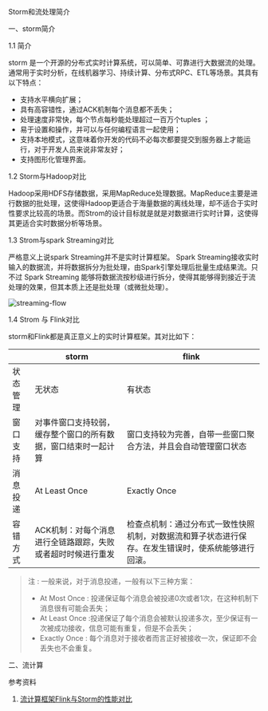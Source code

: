 Storm和流处理简介

一、storm简介

1.1 简介

storm 是一个开源的分布式实时计算系统，可以简单、可靠进行大数据流的处理。通常用于实时分析，在线机器学习、持续计算、分布式RPC、ETL等场景。其具有以下特点：

+ 支持水平横向扩展；
+ 具有高容错性，通过ACK机制每个消息都不丢失；
+ 处理速度非常快，每个节点每秒能处理超过一百万个tuples ；
+ 易于设置和操作，并可以与任何编程语言一起使用；
+ 支持本地模式，这意味着你开发的代码不必每次都要提交到服务器上才能运行，对于开发人员来说非常友好；
+ 支持图形化管理界面。



1.2 Storm与Hadoop对比

Hadoop采用HDFS存储数据，采用MapReduce处理数据。MapReduce主要是进行数据的批处理，这使得Hadoop更适合于海量数据的离线处理，却不适合于实时性要求比较高的场景。而Strom的设计目标就是就是对数据进行实时计算，这使得其更适合实时数据分析等场景。

1.3 Strom与spark Streaming对比

严格意义上说spark Streaming并不是实时计算框架。 Spark Streaming接收实时输入的数据流，并将数据拆分为批处理，由Spark引擎处理后批量生成结果流。只不过 Spark Streaming 能够将数据流按秒级进行拆分，使得其能够得到接近于流处理的效果，但其本质上还是批处理（或微批处理）。

![streaming-flow](D:\BigData-Notes\pictures\streaming-flow.png)

1.4 Strom 与 Flink对比

storm和Flink都是真正意义上的实时计算框架。其对比如下：

|          | storm                                                        | flink                                                        |
| -------- | ------------------------------------------------------------ | ------------------------------------------------------------ |
| 状态管理 | 无状态                                                       | 有状态                                                       |
| 窗口支持 | 对事件窗口支持较弱，缓存整个窗口的所有数据，窗口结束时一起计算 | 窗口支持较为完善，自带一些窗口聚合方法，并且会自动管理窗口状态 |
| 消息投递 | At Least Once                                                | Exactly Once                                                 |
| 容错方式 | ACK机制：对每个消息进行全链路跟踪，失败或者超时时候进行重发  | 检查点机制：通过分布式一致性快照机制，对数据流和算子状态进行保存。在发生错误时，使系统能够进行回滚。 |


> 注 : 一般来说，对于消息投递，一般有以下三种方案：
> + At Most Once : 投递保证每个消息会被投递0次或者1次，在这种机制下消息很有可能会丢失；
> + At Least Once :投递保证了每个消息会被默认投递多次，至少保证有一次被成功接收，信息可能有重复，但是不会丢失；
> + Exactly Once  : 每个消息对于接收者而言正好被接收一次，保证即不会丢失也不会重复。

二、流计算





参考资料

1. [流计算框架Flink与Storm的性能对比](http://bigdata.51cto.com/art/201711/558416.htm)